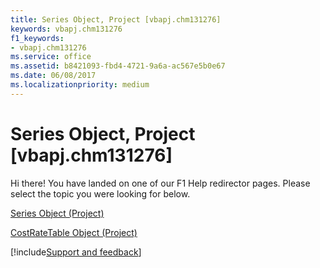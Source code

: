 ```yaml
---
title: Series Object, Project [vbapj.chm131276]
keywords: vbapj.chm131276
f1_keywords:
- vbapj.chm131276
ms.service: office
ms.assetid: b8421093-fbd4-4721-9a6a-ac567e5b0e67
ms.date: 06/08/2017
ms.localizationpriority: medium
---
```



# Series Object, Project [vbapj.chm131276]

Hi there! You have landed on one of our F1 Help redirector pages. Please select the topic you were looking for below.

[Series Object (Project)](https://msdn.microsoft.com/library/38a834ec-4076-82ef-a6bd-55a1ee2624bd%28Office.15%29.aspx)

[CostRateTable Object (Project)](https://msdn.microsoft.com/library/ca514e06-3542-00f1-5221-a609378d2392%28Office.15%29.aspx)

[!include[Support and feedback](~/includes/feedback-boilerplate.md)]